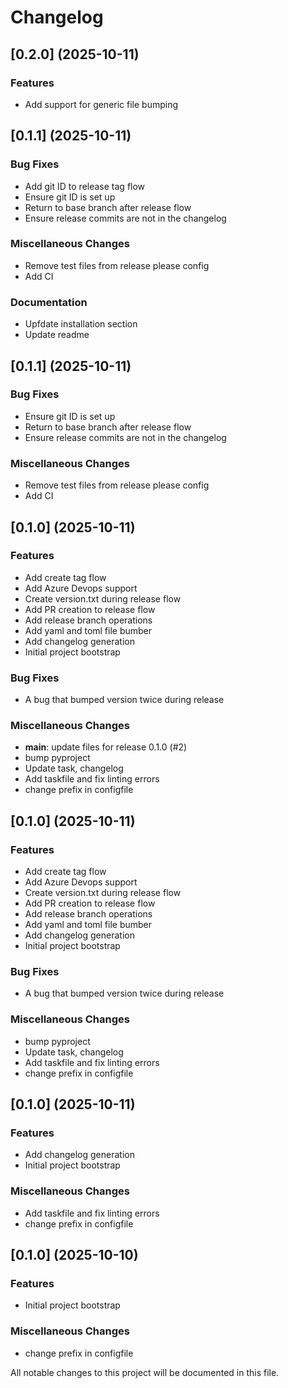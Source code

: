 # Changelog

## [0.2.0] (2025-10-11)

### Features

* Add support for generic file bumping

## [0.1.1] (2025-10-11)

### Bug Fixes

* Add git ID to release tag flow
* Ensure git ID is set up
* Return to base branch after release flow
* Ensure release commits are not in the changelog

### Miscellaneous Changes

* Remove test files from release please config
* Add CI

### Documentation

* Upfdate installation section
* Update readme

## [0.1.1] (2025-10-11)

### Bug Fixes

* Ensure git ID is set up
* Return to base branch after release flow
* Ensure release commits are not in the changelog

### Miscellaneous Changes

* Remove test files from release please config
* Add CI

## [0.1.0] (2025-10-11)

### Features

* Add create tag flow
* Add Azure Devops support
* Create version.txt during release flow
* Add PR creation to release flow
* Add release branch operations
* Add yaml and toml file bumber
* Add changelog generation
* Initial project bootstrap

### Bug Fixes

* A bug that bumped version twice during release

### Miscellaneous Changes

* **main**: update files for release 0.1.0 (#2)
* bump pyproject
* Update task, changelog
* Add taskfile and fix linting errors
* change prefix in configfile

## [0.1.0] (2025-10-11)

### Features

* Add create tag flow
* Add Azure Devops support
* Create version.txt during release flow
* Add PR creation to release flow
* Add release branch operations
* Add yaml and toml file bumber
* Add changelog generation
* Initial project bootstrap

### Bug Fixes

* A bug that bumped version twice during release

### Miscellaneous Changes

* bump pyproject
* Update task, changelog
* Add taskfile and fix linting errors
* change prefix in configfile

## [0.1.0] (2025-10-11)

### Features

* Add changelog generation
* Initial project bootstrap

### Miscellaneous Changes

* Add taskfile and fix linting errors
* change prefix in configfile

## [0.1.0] (2025-10-10)

### Features

* Initial project bootstrap

### Miscellaneous Changes

* change prefix in configfile

All notable changes to this project will be documented in this file.

